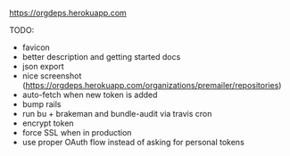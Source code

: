 https://orgdeps.herokuapp.com

TODO:
 - favicon
 - better description and getting started docs
 - json export
 - nice screenshot (https://orgdeps.herokuapp.com/organizations/premailer/repositories)
 - auto-fetch when new token is added
 - bump rails
 - run bu + brakeman and bundle-audit via travis cron
 - encrypt token
 - force SSL when in production
 - use proper OAuth flow instead of asking for personal tokens

